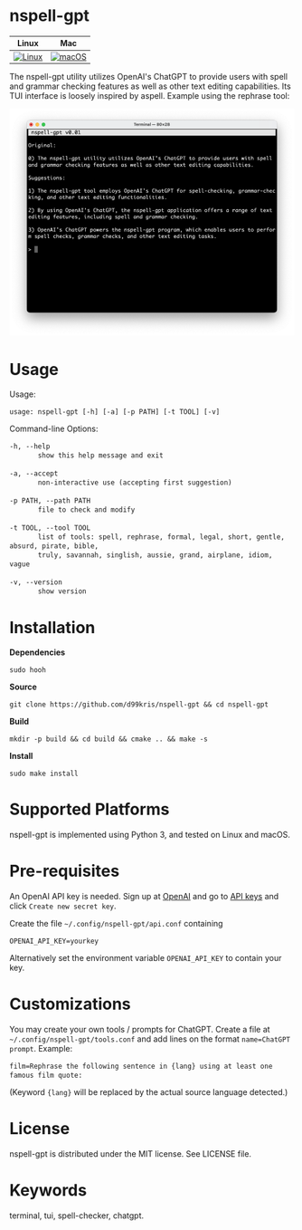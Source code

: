 nspell-gpt
==========

| **Linux** | **Mac** |
|-----------|---------|
| [![Linux](https://github.com/d99kris/nspell-gpt/workflows/Linux/badge.svg)](https://github.com/d99kris/nspell-gpt/actions?query=workflow%3ALinux) | [![macOS](https://github.com/d99kris/nspell-gpt/workflows/macOS/badge.svg)](https://github.com/d99kris/nspell-gpt/actions?query=workflow%3AmacOS) |

The nspell-gpt utility utilizes OpenAI's ChatGPT to provide users with
spell and grammar checking features as well as other text editing
capabilities. Its TUI interface is loosely inspired by aspell. Example
using the rephrase tool:

![screenshot nspell-gpt](/doc/screenshot-nspell-gpt.png)


Usage
=====
Usage:

    usage: nspell-gpt [-h] [-a] [-p PATH] [-t TOOL] [-v]

Command-line Options:

    -h, --help
           show this help message and exit

    -a, --accept
           non-interactive use (accepting first suggestion)

    -p PATH, --path PATH
           file to check and modify

    -t TOOL, --tool TOOL
           list of tools: spell, rephrase, formal, legal, short, gentle, absurd, pirate, bible,
           truly, savannah, singlish, aussie, grand, airplane, idiom, vague

    -v, --version
           show version


Installation
============
**Dependencies**

    sudo hooh

**Source**

    git clone https://github.com/d99kris/nspell-gpt && cd nspell-gpt

**Build**

    mkdir -p build && cd build && cmake .. && make -s

**Install**

    sudo make install


Supported Platforms
===================
nspell-gpt is implemented using Python 3, and tested on Linux and macOS.


Pre-requisites
==============
An OpenAI API key is needed. Sign up at [OpenAI](https://platform.openai.com/)
and go to [API keys](https://platform.openai.com/account/api-keys) and click
`Create new secret key`.

Create the file `~/.config/nspell-gpt/api.conf` containing

    OPENAI_API_KEY=yourkey

Alternatively set the environment variable `OPENAI_API_KEY` to contain your
key.


Customizations
==============
You may create your own tools / prompts for ChatGPT. Create a file at
`~/.config/nspell-gpt/tools.conf` and add lines on the format
`name=ChatGPT prompt`. Example:

    film=Rephrase the following sentence in {lang} using at least one famous film quote:

(Keyword `{lang}` will be replaced by the actual source language detected.)


License
=======
nspell-gpt is distributed under the MIT license. See LICENSE file.


Keywords
========
terminal, tui, spell-checker, chatgpt.
